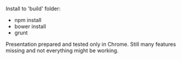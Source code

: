 Install to 'build' folder:

- npm install
- bower install
- grunt

Presentation prepared and tested only in Chrome. Still many features missing and not everything might be working.